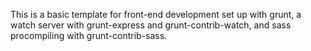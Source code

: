 This is a basic template for front-end development set up with grunt, a watch server with grunt-express and grunt-contrib-watch, and sass procompiling with grunt-contrib-sass.
